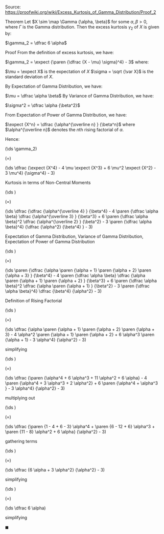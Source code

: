 # 

Source: https://proofwiki.org/wiki/Excess_Kurtosis_of_Gamma_Distribution/Proof_2

Theorem
Let $X \sim \map \Gamma {\alpha, \beta}$ for some $\alpha, \beta > 0$, where $\Gamma$ is the Gamma distribution.
Then the excess kurtosis $\gamma_2$ of $X$ is given by: 

$\gamma_2 = \dfrac 6 \alpha$


Proof
From the definition of excess kurtosis, we have: 

$\gamma_2 = \expect {\paren {\dfrac {X - \mu} \sigma}^4} - 3$
where: 

$\mu = \expect X$ is the expectation of $X$
$\sigma = \sqrt {\var X}$ is the standard deviation of $X$.

By Expectation of Gamma Distribution, we have: 

$\mu = \dfrac \alpha \beta$
By Variance of Gamma Distribution, we have: 

$\sigma^2 = \dfrac \alpha {\beta^2}$

From Expectation of Power of Gamma Distribution‎, we have:

$\expect {X^n} = \dfrac {\alpha^{\overline n} } {\beta^n}$
where $\alpha^{\overline n}$ denotes the $n$th rising factorial of $\alpha$.

Hence:














\(\ds \gamma_2\)

\(=\)







\(\ds \dfrac {\expect {X^4} - 4 \mu \expect {X^3} + 6 \mu^2 \expect {X^2} - 3 \mu^4} {\sigma^4} - 3\)





Kurtosis in terms of Non-Central Moments














\(\ds \)

\(=\)







\(\ds \dfrac {\dfrac {\alpha^{\overline 4} } {\beta^4} - 4 \paren {\dfrac \alpha \beta} \dfrac {\alpha^{\overline 3} } {\beta^3} + 6 \paren {\dfrac \alpha \beta}^2 \dfrac {\alpha^{\overline 2} } {\beta^2} - 3 \paren {\dfrac \alpha \beta}^4} {\dfrac {\alpha^2} {\beta^4} } - 3\)





Expectation of Gamma Distribution‎, Variance of Gamma Distribution, Expectation of Power of Gamma Distribution‎














\(\ds \)

\(=\)







\(\ds \paren {\dfrac {\alpha \paren {\alpha + 1} \paren {\alpha + 2} \paren {\alpha + 3} } {\beta^4} - 4 \paren {\dfrac \alpha \beta} \dfrac {\alpha \paren {\alpha + 1} \paren {\alpha + 2} } {\beta^3} + 6 \paren {\dfrac \alpha \beta}^2 \dfrac {\alpha \paren {\alpha + 1} } {\beta^2} - 3 \paren {\dfrac \alpha \beta}^4} \dfrac {\beta^4} {\alpha^2} - 3\)





Definition of Rising Factorial














\(\ds \)

\(=\)







\(\ds \dfrac {\alpha \paren {\alpha + 1} \paren {\alpha + 2} \paren {\alpha + 3} - 4 \alpha^2 \paren {\alpha + 1} \paren {\alpha + 2} + 6 \alpha^3 \paren {\alpha + 1} - 3 \alpha^4} {\alpha^2} - 3\)





simplifying














\(\ds \)

\(=\)







\(\ds \dfrac {\paren {\alpha^4 + 6 \alpha^3 + 11 \alpha^2 + 6 \alpha} - 4 \paren {\alpha^4 + 3 \alpha^3 + 2 \alpha^2} + 6 \paren {\alpha^4 + \alpha^3 } - 3 \alpha^4} {\alpha^2} - 3\)





multiplying out














\(\ds \)

\(=\)







\(\ds \dfrac {\paren {1 - 4 + 6 - 3} \alpha^4 + \paren {6 - 12 + 6} \alpha^3 + \paren {11 - 8} \alpha^2 + 6 \alpha} {\alpha^2} - 3\)





gathering terms














\(\ds \)

\(=\)







\(\ds \dfrac {6 \alpha + 3 \alpha^2} {\alpha^2} - 3\)





simplifying














\(\ds \)

\(=\)







\(\ds \dfrac 6 \alpha\)





simplifying



$\blacksquare$





